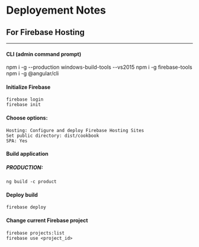 # Deployement Notes
## For Firebase Hosting
---

#### CLI (admin command prompt)
npm i -g --production windows-build-tools --vs2015
npm i -g firebase-tools
npm i -g @angular/cli

#### Initialize Firebase
```
firebase login
firebase init
```

#### Choose options:
```
Hosting: Configure and deploy Firebase Hosting Sites
Set public directory: dist/cookbook
SPA: Yes
```

#### Build application

##### PRODUCTION: 
```
ng build -c product
```

#### Deploy build
```
firebase deploy
```

#### Change current Firebase project
```
firebase projects:list
firebase use <project_id>
```